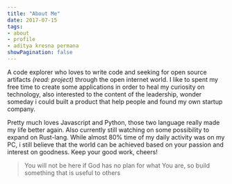 ```yaml
---
title: "About Me"
date: 2017-07-15
tags:
- about
- profile
- aditya kresna permana
showPagination: false
---
```


A code explorer who loves to write code and seeking for open source artifacts *(read: project)* through the open internet world. I like to spent my free time to create some applications in order to heal my curiosity on technology, also interested to the content of the leadership, wonder someday i could built a product that help people and found my own startup company. 

Pretty much loves Javascript and Python, those two language really made my life better again. Also currently still watching on some possibility to expand on Rust-lang. While almost 80% time of my daily activity was on my PC, i still believe that the world can be achieved based on your passion and interest on goodness. Keep your good work, cheers!

> You will not be here if God has no plan for what You are, so build something that is useful to others
